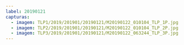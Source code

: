 ```yaml
---
label: 20190121
capturas:
  - imagem: TLP1/2019/201901/20190121/M20190122_010104_TLP_1P.jpg
  - imagem: TLP2/2019/201901/20190121/M20190122_010104_TLP_2P.jpg
  - imagem: TLP3/2019/201901/20190121/M20190122_063244_TLP_3P.jpg
---
```

